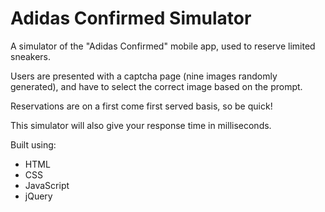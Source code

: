# Adidas Confirmed Simulator

A simulator of the "Adidas Confirmed" mobile app, used to reserve limited sneakers.

Users are presented with a captcha page (nine images randomly generated), and have to select the correct image based on the prompt.

Reservations are on a first come first served basis, so be quick!

This simulator will also give your response time in milliseconds.

Built using:

- HTML
- CSS
- JavaScript
- jQuery
